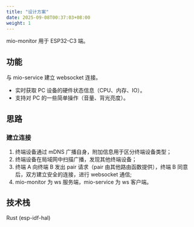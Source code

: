 ```yaml
---
title: "设计方案"
date: 2025-09-08T00:37:03+08:00
weight: 1
---
```


mio-monitor 用于 ESP32-C3 端。

## 功能

与 mio-service 建立 websocket 连接。

- 实时获取 PC 设备的硬件状态信息（CPU、内存、IO）。
- 支持对 PC 的一些简单操作（音量、背光亮度）。

## 思路

### 建立连接

1. 终端设备通过 mDNS 广播自身，附加信息用于区分终端设备类型；
2. 终端设备在局域网中扫描广播，发现其他终端设备；
3. 终端 A 向终端 B 发出 pair 请求（pair 由其他路由函数提供），终端 B 同意后，双方建立安全的连接，进行 websocket 通信;
4. mio-monitor 为 ws 服务端，mio-service 为 ws 客户端。

## 技术栈

Rust (esp-idf-hal)
